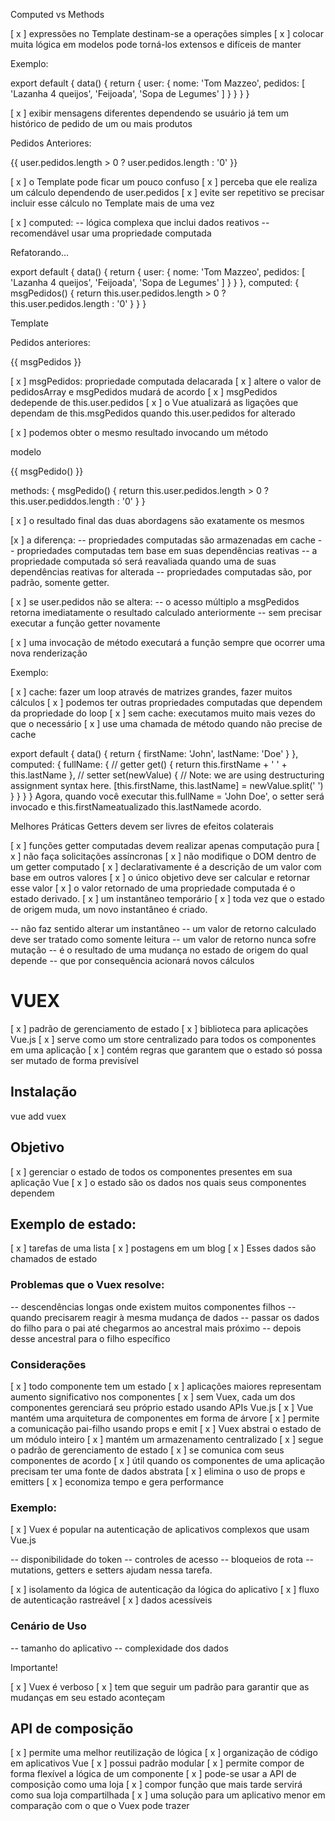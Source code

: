 Computed vs Methods

[ x ] expressões no Template destinam-se a operações simples
[ x ] colocar muita lógica em modelos pode torná-los extensos e difíceis de manter

Exemplo:

export default {
  data() {
    return {
      user: {
        nome: 'Tom Mazzeo',
        pedidos: [
          'Lazanha 4 queijos',
          'Feijoada',
          'Sopa de Legumes'
        ]
      }
    }
  }
}

[ x ] exibir mensagens diferentes dependendo se usuário já tem um histórico de pedido de um ou mais produtos


<p>Pedidos Anteriores:</p>
<span>{{ user.pedidos.length > 0 ? user.pedidos.length : '0' }}</span>

[ x ] o Template pode ficar um pouco confuso
[ x ] perceba que ele realiza um cálculo dependendo de user.pedidos
[ x ] evite ser repetitivo se precisar incluir esse cálculo no Template mais de uma vez

[ x ] computed: 
    -- lógica complexa que inclui dados reativos
    -- recomendável usar uma propriedade computada
    
Refatorando...


export default {
  data() {
    return {
      user: {
        nome: 'Tom Mazzeo',
        pedidos: [
          'Lazanha 4 queijos',
          'Feijoada',
          'Sopa de Legumes'
        ]
      }
    }
  },
  computed: {
    msgPedidos() {
      return this.user.pedidos.length > 0 ? this.user.pedidos.length : '0'
    }
  }
}

Template
<p>Pedidos anteriores:</p>
<span>{{ msgPedidos }}</span>


[ x ] msgPedidos: propriedade computada delacarada
[ x ] altere o valor de pedidosArray e msgPedidos mudará de acordo
[ x ] msgPedidos dedepende de this.user.pedidos
[ x ] o Vue atualizará as ligações que dependam de this.msgPedidos quando this.user.pedidos for alterado


[ x ] podemos obter o mesmo resultado invocando um método

modelo
<p>{{ msgPedido() }}</p>


methods: {
  msgPedido() {
    return this.user.pedidos.length > 0 ? this.user.pediddos.length : '0'
  }
}

[ x ] o resultado final das duas abordagens são exatamente os mesmos

[x ] a diferença:
 -- propriedades computadas são armazenadas em cache
 -- propriedades computadas tem base em suas dependências reativas
 -- a propriedade computada só será reavaliada quando uma de suas dependências reativas for alterada
 -- propriedades computadas são, por padrão, somente getter.

 [ x ] se user.pedidos não se altera:
    -- o acesso múltiplo a msgPedidos retorna imediatamente o resultado calculado anteriormente
    -- sem precisar executar a função getter novamente

[ x ] uma invocação de método executará a função sempre que ocorrer uma nova renderização

Exemplo:

[ x ] cache: fazer um loop através de matrizes grandes, fazer muitos cálculos
[ x ] podemos ter outras propriedades computadas que dependem da propriedade do loop
[ x ] sem cache: executamos muito mais vezes do que o necessário
[ x ] use uma chamada de método quando não precise de cache


export default {
  data() {
    return {
      firstName: 'John',
      lastName: 'Doe'
    }
  },
  computed: {
    fullName: {
      // getter
      get() {
        return this.firstName + ' ' + this.lastName
      },
      // setter
      set(newValue) {
        // Note: we are using destructuring assignment syntax here.
        [this.firstName, this.lastName] = newValue.split(' ')
      }
    }
  }
}
Agora, quando você executar this.fullName = 'John Doe', o setter será invocado e this.firstNameatualizado this.lastNamede acordo.

Melhores Práticas
Getters devem ser livres de efeitos colaterais

[ x ] funções getter computadas devem realizar apenas computação pura
[ x ] não faça solicitações assíncronas
[ x ] não modifique o DOM dentro de um getter computado
[ x ] declarativamente é a descrição de um valor com base em outros valores
[ x ] o único objetivo deve ser calcular e retornar esse valor
[ x ] o valor retornado de uma propriedade computada é o estado derivado. 
[ x ] um instantâneo temporário
[ x ] toda vez que o estado de origem muda, um novo instantâneo é criado. 

 -- não faz sentido alterar um instantâneo
 -- um valor de retorno calculado deve ser tratado como somente leitura
 -- um valor de retorno nunca sofre mutação
 -- é o resultado de uma mudança no estado de origem do qual depende
 -- que por consequência acionará novos cálculos








# VUEX

[ x ] padrão de gerenciamento de estado
[ x ] biblioteca para aplicações Vue.js
[ x ] serve como um store centralizado para todos os componentes em uma aplicação
[ x ] contém regras que garantem que o estado só possa ser mutado de forma previsível

## Instalação
vue add vuex

## Objetivo 
[ x ] gerenciar o estado de todos os componentes presentes em sua aplicação Vue
[ x ] o estado são os dados nos quais seus componentes dependem

## Exemplo de estado:
 
[ x ] tarefas de uma lista
[ x ] postagens em um blog
[ x ] Esses dados são chamados de estado


### Problemas que o Vuex resolve:

 -- descendências longas onde existem muitos componentes filhos
 -- quando precisarem reagir à mesma mudança de dados
 -- passar os dados do filho para o pai até chegarmos ao ancestral mais próximo
 -- depois desse ancestral para o filho específico

### Considerações

[ x ] todo componente tem um estado
[ x ] aplicações maiores representam aumento significativo nos componentes
[ x ] sem Vuex, cada um dos componentes gerenciará seu próprio estado usando APIs Vue.js
[ x ] Vue mantém uma arquitetura de componentes em forma de árvore
[ x ] permite a comunicação pai-filho usando props e emit 
[ x ] Vuex abstrai o estado de um módulo inteiro
[ x ] mantém um armazenamento centralizado
[ x ] segue o padrão de gerenciamento de estado
[ x ] se comunica com seus componentes de acordo
[ x ] útil quando os componentes de uma aplicação precisam ter uma fonte de dados abstrata
[ x ] elimina o uso de props e emitters
[ x ] economiza tempo e gera performance


### Exemplo:

[ x ] Vuex é popular na autenticação de aplicativos complexos que usam Vue.js
  
  -- disponibilidade do token
  -- controles de acesso
  -- bloqueios de rota
  -- mutations, getters e setters ajudam nessa tarefa.

[ x ] isolamento da lógica de autenticação da lógica do aplicativo
[ x ] fluxo de autenticação rastreável
[ x ] dados acessíveis


### Cenário de Uso

  -- tamanho do aplicativo
  -- complexidade dos dados

Importante!

[ x ] Vuex é verboso
[ x ] tem que seguir um padrão para garantir que as mudanças em seu estado aconteçam


## API de composição

[ x ] permite uma melhor reutilização de lógica
[ x ] organização de código em aplicativos Vue
[ x ] possui padrão modular
[ x ] permite compor de forma flexível a lógica de um componente
[ x ] pode-se usar a API de composição como uma loja
[ x ] compor função que mais tarde servirá como sua loja compartilhada
[ x ] uma solução para um aplicativo menor em comparação com o que o Vuex pode trazer

    















